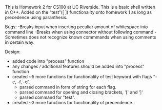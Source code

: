 This is Homework 2 for CS100 at UC Riverside. This is a basic shell written in C++. Added on the "test"([ ]) functionality onto homework 1 as long as precedence using paranthesis.
                                                              
Bugs:
-Breaks input when inserting peculiar amount of whitespace into command line
-Breaks when using connector without following command
-Sometimes does not recognize known commmands when using comments in certain way.
                                                                                             
Design: 
- added code into "process" function
- any changes / additional features should be added into "process" function
- created ~5 more functions for functionality of test keyword with flags "-e, -f, -d".
	- parsed command in form of string for each flag. 
	- parsed command for opening and closing brackets, '[' and ']'
	- parsed command for "test".
- created ~3 more functions for functionality of precendence.
